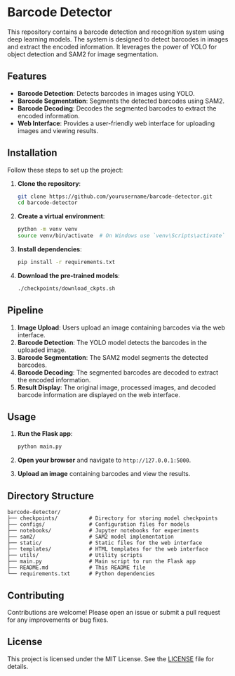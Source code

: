 # Barcode Detector

This repository contains a barcode detection and recognition system using deep learning models. The system is designed to detect barcodes in images and extract the encoded information. It leverages the power of YOLO for object detection and SAM2 for image segmentation.

## Features

- **Barcode Detection**: Detects barcodes in images using YOLO.
- **Barcode Segmentation**: Segments the detected barcodes using SAM2.
- **Barcode Decoding**: Decodes the segmented barcodes to extract the encoded information.
- **Web Interface**: Provides a user-friendly web interface for uploading images and viewing results.

## Installation

Follow these steps to set up the project:

1. **Clone the repository**:
    ```sh
    git clone https://github.com/yourusername/barcode-detector.git
    cd barcode-detector
    ```

2. **Create a virtual environment**:
    ```sh
    python -m venv venv
    source venv/bin/activate  # On Windows use `venv\Scripts\activate`
    ```

3. **Install dependencies**:
    ```sh
    pip install -r requirements.txt
    ```

4. **Download the pre-trained models**:
    ```sh
    ./checkpoints/download_ckpts.sh
    ```

## Pipeline

1. **Image Upload**: Users upload an image containing barcodes via the web interface.
2. **Barcode Detection**: The YOLO model detects the barcodes in the uploaded image.
3. **Barcode Segmentation**: The SAM2 model segments the detected barcodes.
4. **Barcode Decoding**: The segmented barcodes are decoded to extract the encoded information.
5. **Result Display**: The original image, processed images, and decoded barcode information are displayed on the web interface.

## Usage

1. **Run the Flask app**:
    ```sh
    python main.py
    ```

2. **Open your browser** and navigate to `http://127.0.0.1:5000`.

3. **Upload an image** containing barcodes and view the results.

## Directory Structure

```
barcode-detector/
├── checkpoints/          # Directory for storing model checkpoints
├── configs/              # Configuration files for models
├── notebooks/            # Jupyter notebooks for experiments
├── sam2/                 # SAM2 model implementation
├── static/               # Static files for the web interface
├── templates/            # HTML templates for the web interface
├── utils/                # Utility scripts
├── main.py               # Main script to run the Flask app
├── README.md             # This README file
└── requirements.txt      # Python dependencies
```

## Contributing

Contributions are welcome! Please open an issue or submit a pull request for any improvements or bug fixes.

## License

This project is licensed under the MIT License. See the [LICENSE](LICENSE) file for details.
